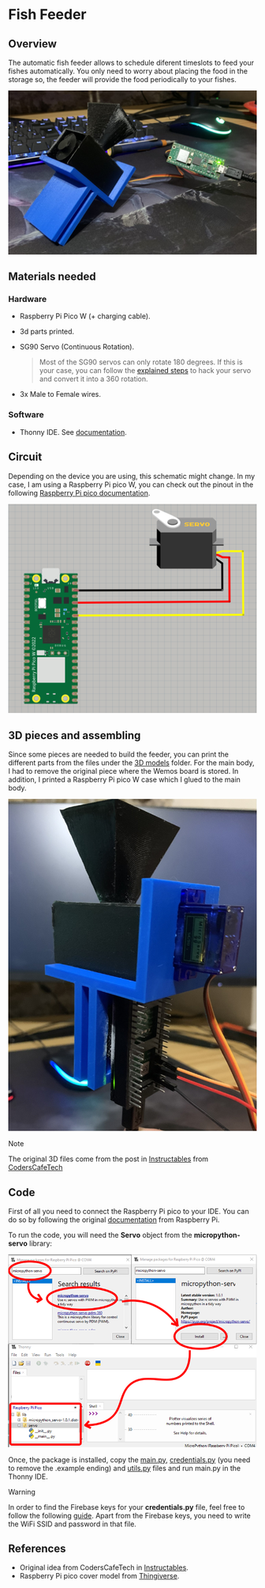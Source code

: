 # Fish Feeder

## Overview

The automatic fish feeder allows to schedule diferent timeslots to feed your fishes automatically. You only need to worry about placing the food in the storage so, the feeder will provide the food periodically to your fishes.

![Feeder](../../../docs/graphics/feeder.jpg)

## Materials needed

### Hardware

- Raspberry Pi Pico W (+ charging cable).
- 3d parts printed.
- SG90 Servo (Continuous Rotation).

    >Most of the SG90 servos can only rotate 180 degrees. If this is your case, you can follow the [explained steps](../../../docs/hack-servo.md) to hack your servo and convert it into a 360 rotation.

- 3x Male to Female wires.

### Software

- Thonny IDE. See [documentation](https://thonny.org/).

## Circuit

Depending on the device you are using, this schematic might change. In my case, I am using a Raspberry Pi pico W, you can check out the pinout in the following [Raspberry Pi pico documentation](https://www.raspberrypi.com/documentation/microcontrollers/pico-series.html#:~:text=Raspberry%20Pi%20Pico%20W%20and%20Pico%20WH).

![Feeder-circuit](../../../docs/graphics/feeder-circuit.png)

## 3D pieces and assembling

Since some pieces are needed to build the feeder, you can print the different parts from the files under the [3D models](./3D%20models) folder. For the main body, I had to remove the original piece where the Wemos board is stored. In addition, I printed a Raspberry Pi pico W case which I glued to the main body.

![Feeder assembling](../../../docs/graphics/feeder-assembling.jpg)

> [!NOTE]  
> The original 3D files come from the post in [Instructables](https://www.instructables.com/Aquassist-DIY-Automatic-Fish-Feeder-With-Companion/) from [CodersCafeTech](https://www.instructables.com/member/CodersCafeTech/)

## Code

First of all you need to connect the Raspberry Pi pico to your IDE. You can do so by following the original [documentation](https://projects.raspberrypi.org/en/projects/getting-started-with-the-pico/3) from Raspberry Pi.

To run the code, you will need the **Servo** object from the **micropython-servo** library:

![Add package](../../../docs/graphics/micropython-servo-lib.png)

Once, the package is installed, copy the [main.py](./main.py), [credentials.py](./credentials.py.example) (you need to remove the .example ending) and [utils.py](./utils.py) files and run main.py in the Thonny IDE.

> [!WARNING]  
>In order to find the Firebase keys for your **credentials.py** file, feel free to follow the following [guide](../../../docs/firebase.md). Apart from the Firebase keys, you need to write the WiFi SSID and password in that file.

## References

- Original idea from CodersCafeTech in [Instructables](https://www.instructables.com/Aquassist-DIY-Automatic-Fish-Feeder-With-Companion/).
- Raspberry Pi pico cover model from [Thingiverse](https://www.thingiverse.com/thing:4793356).